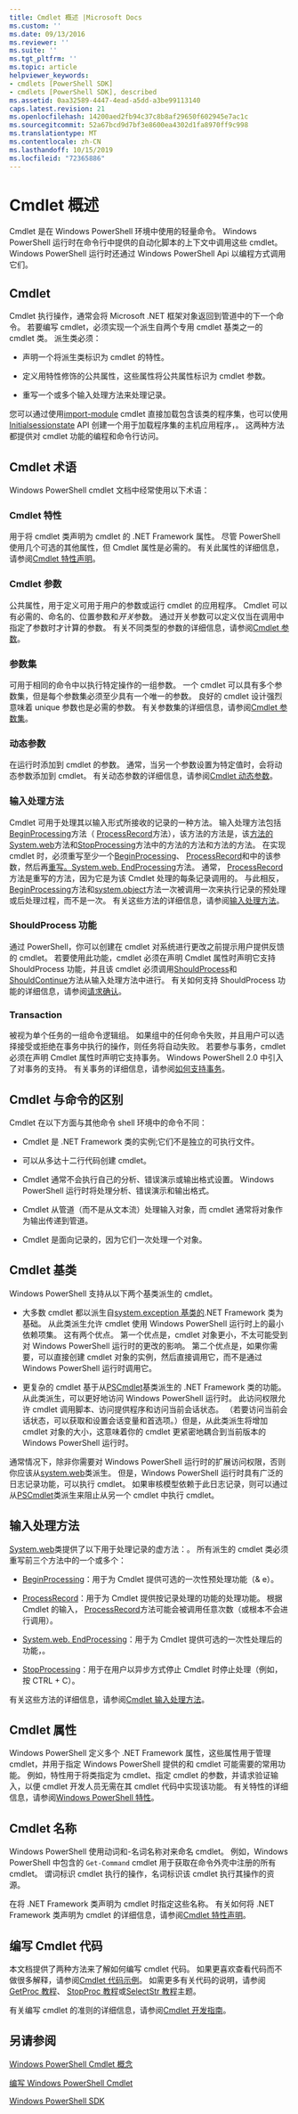 ```yaml
---
title: Cmdlet 概述 |Microsoft Docs
ms.custom: ''
ms.date: 09/13/2016
ms.reviewer: ''
ms.suite: ''
ms.tgt_pltfrm: ''
ms.topic: article
helpviewer_keywords:
- cmdlets [PowerShell SDK]
- cmdlets [PowerShell SDK], described
ms.assetid: 0aa32589-4447-4ead-a5dd-a3be99113140
caps.latest.revision: 21
ms.openlocfilehash: 14200aed2fb94c37c8b8af29650f602945e7ac1c
ms.sourcegitcommit: 52a67bcd9d7bf3e8600ea4302d1fa8970ff9c998
ms.translationtype: MT
ms.contentlocale: zh-CN
ms.lasthandoff: 10/15/2019
ms.locfileid: "72365886"
---
```

# <a name="cmdlet-overview"></a>Cmdlet 概述

Cmdlet 是在 Windows PowerShell 环境中使用的轻量命令。 Windows PowerShell 运行时在命令行中提供的自动化脚本的上下文中调用这些 cmdlet。 Windows PowerShell 运行时还通过 Windows PowerShell Api 以编程方式调用它们。

## <a name="cmdlets"></a>Cmdlet

Cmdlet 执行操作，通常会将 Microsoft .NET 框架对象返回到管道中的下一个命令。 若要编写 cmdlet，必须实现一个派生自两个专用 cmdlet 基类之一的 cmdlet 类。 派生类必须：

- 声明一个将派生类标识为 cmdlet 的特性。

- 定义用特性修饰的公共属性，这些属性将公共属性标识为 cmdlet 参数。

- 重写一个或多个输入处理方法来处理记录。

您可以通过使用[import-module](/powershell/module/microsoft.powershell.core/import-module) cmdlet 直接加载包含该类的程序集，也可以使用[Initialsessionstate](/dotnet/api/System.Management.Automation.Runspaces.InitialSessionState) API 创建一个用于加载程序集的主机应用程序，。 这两种方法都提供对 cmdlet 功能的编程和命令行访问。

## <a name="cmdlet-terms"></a>Cmdlet 术语

Windows PowerShell cmdlet 文档中经常使用以下术语：

### <a name="cmdlet-attribute"></a>Cmdlet 特性

用于将 cmdlet 类声明为 cmdlet 的 .NET Framework 属性。
尽管 PowerShell 使用几个可选的其他属性，但 Cmdlet 属性是必需的。
有关此属性的详细信息，请参阅[Cmdlet 特性声明](cmdlet-attribute-declaration.md)。

### <a name="cmdlet-parameter"></a>Cmdlet 参数

公共属性，用于定义可用于用户的参数或运行 cmdlet 的应用程序。
Cmdlet 可以有必需的、命名的、位置参数和*开关*参数。
通过开关参数可以定义仅当在调用中指定了参数时才计算的参数。
有关不同类型的参数的详细信息，请参阅[Cmdlet 参数](cmdlet-parameters.md)。

### <a name="parameter-set"></a>参数集

可用于相同的命令中以执行特定操作的一组参数。
一个 cmdlet 可以具有多个参数集，但是每个参数集必须至少具有一个唯一的参数。
良好的 cmdlet 设计强烈意味着 unique 参数也是必需的参数。
有关参数集的详细信息，请参阅[Cmdlet 参数集](cmdlet-parameter-sets.md)。

### <a name="dynamic-parameter"></a>动态参数

在运行时添加到 cmdlet 的参数。
通常，当另一个参数设置为特定值时，会将动态参数添加到 cmdlet。
有关动态参数的详细信息，请参阅[Cmdlet 动态参数](cmdlet-dynamic-parameters.md)。

### <a name="input-processing-method"></a>输入处理方法

Cmdlet 可用于处理其以输入形式所接收的记录的一种方法。
输入处理方法包括[BeginProcessing](/dotnet/api/System.Management.Automation.Cmdlet.BeginProcessing)方法（ [ProcessRecord](/dotnet/api/System.Management.Automation.Cmdlet.ProcessRecord)方法），该方法的方法是，该[方法的System.web](/dotnet/api/System.Management.Automation.Cmdlet.EndProcessing)方法和[StopProcessing](/dotnet/api/System.Management.Automation.Cmdlet.StopProcessing)方法中的方法的方法和方法的方法。 在实现 cmdlet 时，必须重写至少一个[BeginProcessing](/dotnet/api/System.Management.Automation.Cmdlet.BeginProcessing)、 [ProcessRecord](/dotnet/api/System.Management.Automation.Cmdlet.ProcessRecord)和中的该参数，然后再[重写。System.web. EndProcessing](/dotnet/api/System.Management.Automation.Cmdlet.EndProcessing)方法。
通常， [ProcessRecord](/dotnet/api/System.Management.Automation.Cmdlet.ProcessRecord)方法是重写的方法，因为它是为该 Cmdlet 处理的每条记录调用的。
与此相反， [BeginProcessing](/dotnet/api/System.Management.Automation.Cmdlet.BeginProcessing)方法和[system.object](/dotnet/api/System.Management.Automation.Cmdlet.EndProcessing)方法一次被调用一次来执行记录的预处理或后处理过程，而不是一次。
有关这些方法的详细信息，请参阅[输入处理方法](cmdlet-input-processing-methods.md)。

### <a name="shouldprocess-feature"></a>ShouldProcess 功能

通过 PowerShell，你可以创建在 cmdlet 对系统进行更改之前提示用户提供反馈的 cmdlet。
若要使用此功能，cmdlet 必须在声明 Cmdlet 属性时声明它支持 ShouldProcess 功能，并且该 cmdlet 必须调用[ShouldProcess](/dotnet/api/System.Management.Automation.Cmdlet.ShouldProcess)和[ShouldContinue](/dotnet/api/System.Management.Automation.Cmdlet.ShouldContinue)方法从输入处理方法中进行。
有关如何支持 ShouldProcess 功能的详细信息，请参阅[请求确认](requesting-confirmation-from-cmdlets.md)。

### <a name="transaction"></a>Transaction

被视为单个任务的一组命令逻辑组。
如果组中的任何命令失败，并且用户可以选择接受或拒绝在事务中执行的操作，则任务将自动失败。
若要参与事务，cmdlet 必须在声明 Cmdlet 属性时声明它支持事务。
Windows PowerShell 2.0 中引入了对事务的支持。
有关事务的详细信息，请参阅[如何支持事务](how-to-support-transactions.md)。

## <a name="how-cmdlets-differ-from-commands"></a>Cmdlet 与命令的区别

Cmdlet 在以下方面与其他命令 shell 环境中的命令不同：

- Cmdlet 是 .NET Framework 类的实例;它们不是独立的可执行文件。

- 可以从多达十二行代码创建 cmdlet。

- Cmdlet 通常不会执行自己的分析、错误演示或输出格式设置。 Windows PowerShell 运行时将处理分析、错误演示和输出格式。

- Cmdlet 从管道（而不是从文本流）处理输入对象，而 cmdlet 通常将对象作为输出传递到管道。

- Cmdlet 是面向记录的，因为它们一次处理一个对象。

## <a name="cmdlet-base-classes"></a>Cmdlet 基类

Windows PowerShell 支持从以下两个基类派生的 cmdlet。

- 大多数 cmdlet 都以派生自[system.exception 基类的](/dotnet/api/System.Management.Automation.Cmdlet).NET Framework 类为基础。 从此类派生允许 cmdlet 使用 Windows PowerShell 运行时上的最小依赖项集。 这有两个优点。 第一个优点是，cmdlet 对象更小，不太可能受到对 Windows PowerShell 运行时的更改的影响。 第二个优点是，如果你需要，可以直接创建 cmdlet 对象的实例，然后直接调用它，而不是通过 Windows PowerShell 运行时调用它。

- 更复杂的 cmdlet 基于从[PSCmdlet](/dotnet/api/System.Management.Automation.PSCmdlet)基类派生的 .NET Framework 类的功能。 从此类派生，可以更好地访问 Windows PowerShell 运行时。 此访问权限允许 cmdlet 调用脚本、访问提供程序和访问当前会话状态。 （若要访问当前会话状态，可以获取和设置会话变量和首选项。）但是，从此类派生将增加 cmdlet 对象的大小，这意味着你的 cmdlet 更紧密地耦合到当前版本的 Windows PowerShell 运行时。

通常情况下，除非你需要对 Windows PowerShell 运行时的扩展访问权限，否则你应该从[system.web](/dotnet/api/System.Management.Automation.Cmdlet)类派生。 但是，Windows PowerShell 运行时具有广泛的日志记录功能，可以执行 cmdlet。 如果审核模型依赖于此日志记录，则可以通过从[PSCmdlet](/dotnet/api/System.Management.Automation.PSCmdlet)类派生来阻止从另一个 cmdlet 中执行 cmdlet。

## <a name="input-processing-methods"></a>输入处理方法

[System.web](/dotnet/api/System.Management.Automation.Cmdlet)类提供了以下用于处理记录的虚方法：。 所有派生的 cmdlet 类必须重写前三个方法中的一个或多个：

- [BeginProcessing](/dotnet/api/System.Management.Automation.Cmdlet.BeginProcessing)：用于为 Cmdlet 提供可选的一次性预处理功能（& e）。

- [ProcessRecord](/dotnet/api/System.Management.Automation.Cmdlet.ProcessRecord)：用于为 Cmdlet 提供按记录处理的功能的处理功能。 根据 Cmdlet 的输入， [ProcessRecord](/dotnet/api/System.Management.Automation.Cmdlet.ProcessRecord)方法可能会被调用任意次数（或根本不会进行调用）。

- [System.web. EndProcessing](/dotnet/api/System.Management.Automation.Cmdlet.EndProcessing)：用于为 Cmdlet 提供可选的一次性处理后的功能，。

- [StopProcessing](/dotnet/api/System.Management.Automation.Cmdlet.StopProcessing)：用于在用户以异步方式停止 Cmdlet 时停止处理（例如，按 CTRL + C）。

有关这些方法的详细信息，请参阅[Cmdlet 输入处理方法](./cmdlet-input-processing-methods.md)。

## <a name="cmdlet-attributes"></a>Cmdlet 属性

Windows PowerShell 定义多个 .NET Framework 属性，这些属性用于管理 cmdlet，并用于指定 Windows PowerShell 提供的和 cmdlet 可能需要的常用功能。 例如，特性用于将类指定为 cmdlet、指定 cmdlet 的参数，并请求验证输入，以便 cmdlet 开发人员无需在其 cmdlet 代码中实现该功能。 有关特性的详细信息，请参阅[Windows PowerShell 特性](./cmdlet-attributes.md)。

## <a name="cmdlet-names"></a>Cmdlet 名称

Windows PowerShell 使用动词和-名词名称对来命名 cmdlet。 例如，Windows PowerShell 中包含的 `Get-Command` cmdlet 用于获取在命令外壳中注册的所有 cmdlet。 谓词标识 cmdlet 执行的操作，名词标识该 cmdlet 执行其操作的资源。

在将 .NET Framework 类声明为 cmdlet 时指定这些名称。 有关如何将 .NET Framework 类声明为 cmdlet 的详细信息，请参阅[Cmdlet 特性声明](./cmdlet-class-declaration.md)。

## <a name="writing-cmdlet-code"></a>编写 Cmdlet 代码

本文档提供了两种方法来了解如何编写 cmdlet 代码。 如果更喜欢查看代码而不做很多解释，请参阅[Cmdlet 代码示例](./examples-of-cmdlet-code.md)。 如需更多有关代码的说明，请参阅[GetProc 教程](./getproc-tutorial.md)、 [StopProc 教程](./stopproc-tutorial.md)或[SelectStr 教程](./selectstr-tutorial.md)主题。

有关编写 cmdlet 的准则的详细信息，请参阅[Cmdlet 开发指南](./cmdlet-development-guidelines.md)。

## <a name="see-also"></a>另请参阅

[Windows PowerShell Cmdlet 概念](./windows-powershell-cmdlet-concepts.md)

[编写 Windows PowerShell Cmdlet](./writing-a-windows-powershell-cmdlet.md)

[Windows PowerShell SDK](../windows-powershell-reference.md)
